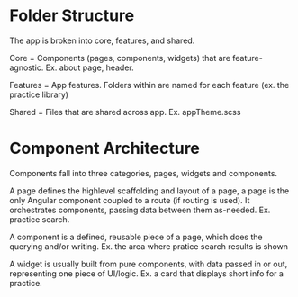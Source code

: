 # Folder Structure
The app is broken into core, features, and shared.

Core = Components (pages, components, widgets) that are feature-agnostic. Ex. about page, header.

Features = App features. Folders within are named for each feature (ex. the practice library)

Shared = Files that are shared across app. Ex. appTheme.scss

# Component Architecture
Components fall into three categories, pages, widgets and components.

A page defines the highlevel scaffolding and layout of a page, a page is the only Angular component coupled to a route (if routing is used). It orchestrates components, passing data between them as-needed. Ex. practice search.

A component is a defined, reusable piece of a page, which does the querying and/or writing. Ex. the area where pratice search results is shown

A widget is usually built from pure components, with data passed in or out, representing one piece of UI/logic. Ex. a card that displays short info for a practice.